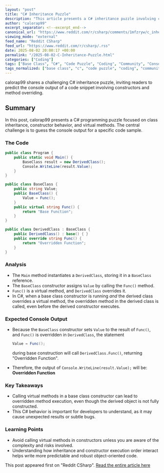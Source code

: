 ```yaml
---
layout: "post"
title: "C# Inheritance Puzzle"
description: "This article presents a C# inheritance puzzle involving class constructors and method overriding. Readers are challenged to predict the output of a short code snippet that demonstrates how constructors and overridden methods interact when instantiating derived classes."
author: "calorap99"
excerpt_separator: <!--excerpt_end-->
canonical_url: "https://www.reddit.com/r/csharp/comments/1mfzryw/c_inheritance_puzzle/"
viewing_mode: "external"
feed_name: "Reddit CSharp"
feed_url: "https://www.reddit.com/r/csharp/.rss"
date: 2025-08-02 20:00:17 +00:00
permalink: "/2025-08-02-C-Inheritance-Puzzle.html"
categories: ["Coding"]
tags: ["Base Class", "C#", "Code Puzzle", "Coding", "Community", "Console Output", "Constructor", "Derived Class", "Inheritance", "Method Overriding", "Object Oriented Programming", "Virtual Methods"]
tags_normalized: ["base class", "c", "code puzzle", "coding", "community", "console output", "constructor", "derived class", "inheritance", "method overriding", "object oriented programming", "virtual methods"]
---
```


calorap99 shares a challenging C# inheritance puzzle, inviting readers to predict the console output of a code snippet involving constructors and method overriding.<!--excerpt_end-->

## Summary

In this post, calorap99 presents a C# programming puzzle focused on class inheritance, constructor behavior, and virtual methods. The central challenge is to guess the console output for a specific code sample.

### The Code

```csharp
public class Program {
    public static void Main() {
        BaseClass result = new DerivedClass();
        Console.WriteLine(result.Value);
    }
}

public class BaseClass {
    public string Value;
    public BaseClass() {
        Value = Func();
    }
    public virtual string Func() {
        return "Base Function";
    }
}

public class DerivedClass : BaseClass {
    public DerivedClass() : base() { }
    public override string Func() {
        return "Overridden Function";
    }
}
```

### Analysis

- The `Main` method instantiates a `DerivedClass`, storing it in a `BaseClass` reference.
- The `BaseClass` constructor assigns `Value` by calling the `Func()` method.
- `Func()` is a virtual method, and `DerivedClass` overrides it.
- In C#, when a base class constructor is running *and* the derived class overrides a virtual method, the overridden method in the derived class is called, even before the derived constructor executes.

### Expected Console Output

- Because the `BaseClass` constructor sets `Value` to the result of `Func()`, and `Func()` is overridden in `DerivedClass`, the statement

  ```csharp
  Value = Func();
  ```

  during base construction will call `DerivedClass.Func()`, returning "Overridden Function".

- Therefore, the output of `Console.WriteLine(result.Value);` will be:
  **Overridden Function**

### Key Takeaways

- Calling virtual methods in a base class constructor can lead to overridden method execution, even though the derived object is not fully constructed.
- This C# behavior is important for developers to understand, as it may cause unexpected results or subtle bugs.

### Learning Points

- Avoid calling virtual methods in constructors unless you are aware of the complexity and risks involved.
- Understanding how inheritance and constructor execution order interact helps write more predictable and robust object-oriented code.

This post appeared first on "Reddit CSharp". [Read the entire article here](https://www.reddit.com/r/csharp/comments/1mfzryw/c_inheritance_puzzle/)
